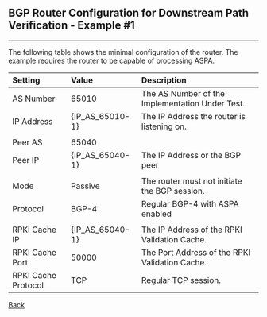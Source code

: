## BGP Router Configuration for Downstream Path Verification - Example #1
---
The following table shows the minimal configuration of the router. The example
requires the router to be capable of processing ASPA.

| Setting    | Value | Description                                           |
| :--------- | :---- | :---------------------------------------------------- | 
| AS Number  | 65010 |  The AS Number of the Implementation Under Test.      |
| IP Address | {IP_AS_65010-1} | The IP Address the router is listening on.  |
|            |       |                                                       |
| Peer AS    | 65040 |                                                       |
| Peer IP    | {IP_AS_65040-1} | The IP Address or the BGP peer              | 
|            |       |                                                       |
| Mode       | Passive | The router must not initiate the BGP session.       |
| Protocol   | BGP-4 | Regular BGP-4 with ASPA enabled                       |
|            |       |                                                       |
| RPKI Cache IP | {IP_AS_65040-1} | The IP Address of the RPKI Validation Cache. |
| RPKI Cache Port | 50000 | The Port Address of the RPKI Validation Cache.     |
| RPKI Cache Protocol | TCP | Regular TCP session.                             |

[Back](exp1.README.tpl.md)
